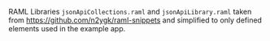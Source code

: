 RAML Libraries `jsonApiCollections.raml` and `jsonApiLibrary.raml` taken from https://github.com/n2ygk/raml-snippets and simplified to only defined elements used in the example app.